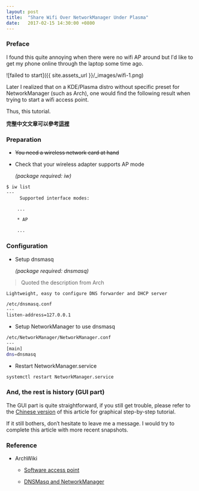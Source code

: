```yaml
---
layout: post
title:  "Share Wifi Over NetworkManager Under Plasma"
date:   2017-02-15 14:30:00 +0800
---
```


### Preface

I found this quite annoying when there were no wifi AP around but I′d like to get my phone online through the laptop some time ago.

![failed to start]({{ site.assets_url }}/_images/wifi-1.png)

Later I realized that on a KDE/Plasma distro without specific preset for NetworkManager (such as Arch), one would find the following result when trying to start a wifi access point.

Thus, this tutorial.

**完整中文文章可以參考[這裡](https://chakra-zh.blogspot.tw/2015/11/kde-networkmanager-wifi.html)**

### Preparation

- ~~You need a wireless network card at hand~~

- Check that your wireless adapter supports AP mode

    _(package required: iw)_

```bash
$ iw list
---
     Supported interface modes:

    ...

    * AP

    ...
```

### Configuration

- Setup dnsmasq

    _(package required: dnsmasq)_

> Quoted the description from Arch
```
Lightweight, easy to configure DNS forwarder and DHCP server
```

```bash
/etc/dnsmasq.conf
---
listen-address=127.0.0.1
```

- Setup NetworkManager to use dnsmasq

```bash
/etc/NetworkManager/NetworkManager.conf 
---
[main]
dns=dnsmasq
```

- Restart NetworkManager.service

```bash
systemctl restart NetworkManager.service
```

### And, the rest is history (GUI part)

The GUI part is quite straightforward, if you still get trouble, please refer to the [Chinese version](https://chakra-zh.blogspot.tw/2015/11/kde-networkmanager-wifi.html) of this article for graphical step-by-step tutorial.

If it still bothers, don′t hesitate to leave me a message. I would try to complete this article with more recent snapshots.

### Reference

- ArchWiki

    - [Software access point](https://wiki.archlinux.org/index.php/software_access_point)

    - [DNSMasq and NetworkManager](https://wiki.archlinux.org/index.php/Dnsmasq#NetworkManager)
